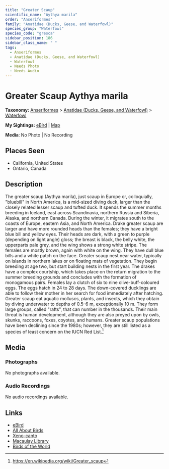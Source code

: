 ```yaml
---
title: "Greater Scaup"
scientific_name: "Aythya marila"
order: "Anseriformes"
family: "Anatidae (Ducks, Geese, and Waterfowl)"
species_group: "Waterfowl"
species_code: "gresca"
sidebar_position: 186
sidebar_class_name: " "
tags: 
  - Anseriformes
  - Anatidae (Ducks, Geese, and Waterfowl)
  - Waterfowl
  - Needs Photo
  - Needs Audio
---
```


# Greater Scaup <span className='sci_name'>Aythya marila</span>

**Taxonomy:** [Anseriformes](/tags/anseriformes) > [Anatidae (Ducks, Geese, and Waterfowl)](/tags/anatidae-ducks-geese-and-waterfowl) > [Waterfowl](/tags/waterfowl)

**My Sightings:** [eBird](https://ebird.org/lifelist?r=world&time=life&spp=gresca) | [Map](/map?species_code=gresca)

**Media**: No Photo | No Recording

## Places Seen

* California, United States
* Ontario, Canada

## Description
The greater scaup (Aythya marila), just scaup in Europe or, colloquially, "bluebill" in North America, is a mid-sized diving duck, larger than the closely related lesser scaup and tufted duck. It spends the summer months breeding in Iceland, east across Scandinavia, northern Russia and Siberia, Alaska, and northern Canada. During the winter, it migrates south to the coasts of Europe, eastern Asia, and North America.
Drake greater scaup are larger and have more rounded heads than the females; they have a bright blue bill and yellow eyes. Their heads are dark, with a green to purple (depending on light angle) gloss; the breast is black, the belly white, the upperparts pale grey, and the wing shows a strong white stripe. The females are mostly brown, again with white on the wing. They have dull blue bills and a white patch on the face.
Greater scaup nest near water, typically on islands in northern lakes or on floating mats of vegetation. They begin breeding at age two, but start building nests in the first year. The drakes have a complex courtship, which takes place on the return migration to the summer breeding grounds and concludes with the formation of monogamous pairs. Females lay a clutch of six to nine olive-buff-coloured eggs. The eggs hatch in 24 to 28 days. The down-covered ducklings are able to follow their mother in her search for food immediately after hatching.
Greater scaup eat aquatic molluscs, plants, and insects, which they obtain by diving underwater to depths of 0.5–6 m, exceptionally 10 m. They form large groups, called "rafts", that can number in the thousands. Their main threat is human development, although they are also preyed upon by owls, skunks, raccoons, foxes, coyotes, and humans. Greater scaup populations have been declining since the 1980s; however, they are still listed as a species of least concern on the IUCN Red List.[^1]

[^1]: https://en.wikipedia.org/wiki/Greater_scaup

## Media
### Photographs
No photographs available.

### Audio Recordings
No audio recordings available.

## Links
* [eBird](https://ebird.org/species/gresca) 
* [All About Birds](https://www.allaboutbirds.org/guide/gresca) 
* [Xeno-canto](https://www.xeno-canto.org/species/aythya-marila) 
* [Macaulay Library](https://search.macaulaylibrary.org/catalog?taxonCode=gresca&sort=rating_rank_desc)
* [Birds of the World](https://birdsoftheworld.org/bow/species/gresca)
